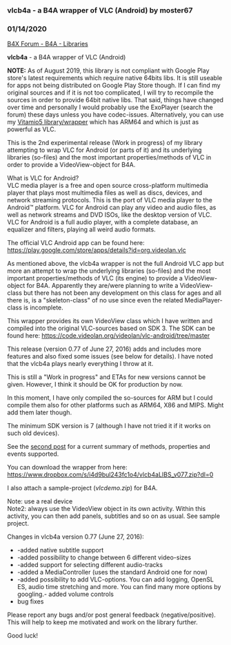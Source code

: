 ### vlcb4a - a B4A wrapper of VLC (Android) by moster67
### 01/14/2020
[B4X Forum - B4A - Libraries](https://www.b4x.com/android/forum/threads/64007/)

**vlcb4a** - a B4A wrapper of VLC (Android)  
  
**NOTE:** As of August 2019, this library is not compliant with Google Play store's latest requirements which require native 64bits libs. It is still useable for apps not being distributed on Google Play Store though. If I can find my original sources and if it is not too complicated, I will try to recompile the sources in order to provide 64bit native libs. That said, things have changed over time and personally I would probably use the ExoPlayer (search the forum) these days unless you have codec-issues. Alternatively, you can use my [Vitamio5 library/wrapper](https://www.b4x.com/android/forum/threads/vitamio-5-version-5-2-3.65176/#content) which has ARM64 and which is just as powerful as VLC.   
  
This is the 2nd experimental release (Work in progress) of my library attempting to wrap VLC for Android (or parts of it) and its underlying libraries (so-files) and the most important properties/methods of VLC in order to provide a VideoView-object for B4A.  
  
What is VLC for Android?  
VLC media player is a free and open source cross-platform multimedia player that plays most multimedia files as well as discs, devices, and network streaming protocols. This is the port of VLC media player to the Android™ platform. VLC for Android can play any video and audio files, as well as network streams and DVD ISOs, like the desktop version of VLC.  
VLC for Android is a full audio player, with a complete database, an equalizer and filters, playing all weird audio formats.  
  
The official VLC Android app can be found here:  
<https://play.google.com/store/apps/details?id=org.videolan.vlc>  
  
As mentioned above, the vlcb4a wrapper is not the full Android VLC app but more an attempt to wrap the underlying libraries (so-files) and the most important properties/methods of VLC (its engine) to provide a VideoView-object for B4A. Apparently they are/were planning to write a VideoView-class but there has not been any development on this class for ages and all there is, is a "skeleton-class" of no use since even the related MediaPlayer-class is incomplete.  
  
This wrapper provides its own VideoView class which I have written and compiled into the original VLC-sources based on SDK 3. The SDK can be found here: <https://code.videolan.org/videolan/vlc-android/tree/master>  
  
This release (version 0.77 of June 27, 2016) adds and includes more features and also fixed some issues (see below for details). I have noted that the vlcb4a plays nearly everything I throw at it.  
  
This is still a "Work in progress" and ETAs for new versions cannot be given. However, I think it should be OK for production by now.  
  
In this moment, I have only compiled the so-sources for ARM but I could compile them also for other platforms such as ARM64, X86 and MIPS. Might add them later though.  
  
The minimum SDK version is 7 (although I have not tried it if it works on such old devices).  
  
See the [second post](https://www.b4x.com/android/forum/threads/vlcb4a-a-b4a-wrapper-of-vlc-android.64007/#post-404929) for a current summary of methods, properties and events supported.  
  
You can download the wrapper from here:  
<https://www.dropbox.com/s/i4d9bul243fc1o4/vlcb4aLIBS_v077.zip?dl=0>  
  
I also attach a sample-project (*vlcdemo.zip*) for B4A.  
  
Note: use a real device  
Note2: always use the VideoView object in its own activity. Within this activity, you can then add panels, subtitles and so on as usual. See sample project.  
  
Changes in vlcb4a version 0.77 (June 27, 2016):  

- -added native subtitle support
- -added possibility to change between 6 different video-sizes
- -added support for selecting different audio-tracks
- -added a MediaController (uses the standard Android one for now)
- -added possibility to add VLC-options. You can add logging,
OpenSL ES, audio time stretching and more. You can find many more options by googling.- added volume controls
- bug fixes

Please report any bugs and/or post general feedback (negative/positive). This will help to keep me motivated and work on the library further.  
  
  
Good luck!